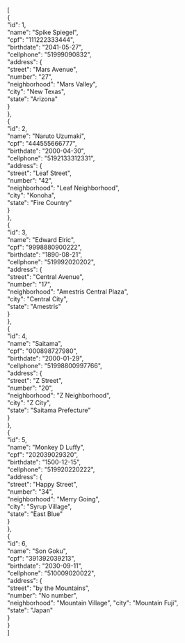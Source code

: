 [  
{  
"id": 1,  
"name": "Spike Spiegel",  
"cpf": "111222333444",  
"birthdate": "2041-05-27",  
"cellphone": "51999090832",  
"address": {  
"street": "Mars Avenue",  
"number": "27",  
"neighborhood": "Mars Valley",  
"city": "New Texas",  
"state": "Arizona"  
}  
},  
{  
"id": 2,  
"name": "Naruto Uzumaki",  
"cpf": "444555666777",  
"birthdate": "2000-04-30",  
"cellphone": "5192133312331",  
"address": {  
"street": "Leaf Street",  
"number": "42",  
"neighborhood": "Leaf Neighborhood",  
"city": "Konoha",  
"state": "Fire Country"  
}  
},  
{  
"id": 3,  
"name": "Edward Elric",  
"cpf": "9998880900222",  
"birthdate": "1890-08-21",  
"cellphone": "519992020202",  
"address": {  
"street": "Central Avenue",  
"number": "17",  
"neighborhood": "Amestris Central Plaza",  
"city": "Central City",  
"state": "Amestris"  
}  
},  
{  
"id": 4,  
"name": "Saitama",  
"cpf": "000898727980",  
"birthdate": "2000-01-29",  
"cellphone": "51998800997766",  
"address": {  
"street": "Z Street",  
"number": "20",  
"neighborhood": "Z Neighborhood",  
"city": "Z City",  
"state": "Saitama Prefecture"  
}  
},  
{  
"id": 5,  
"name": "Monkey D Luffy",  
"cpf": "202039029320",  
"birthdate": "1500-12-15",  
"cellphone": "519920220222",  
"address": {  
"street": "Happy Street",  
"number": "34",  
"neighborhood": "Merry Going",  
"city": "Syrup Village",  
"state": "East Blue"  
}  
},  
{  
"id": 6,  
"name": "Son Goku",  
"cpf": "391392039213",  
"birthdate": "2030-09-11",  
"cellphone": "510009020022",  
"address": {  
"street": "by the Mountains",  
"number": "No number",  
"neighborhood": "Mountain Village", "city": "Mountain Fuji",  
"state": "Japan"  
}  
}  
]  
